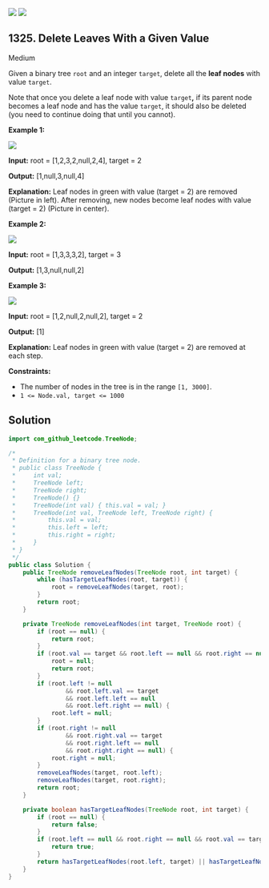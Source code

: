 [![](https://img.shields.io/github/stars/javadev/LeetCode-in-Java?label=Stars&style=flat-square)](https://github.com/javadev/LeetCode-in-Java)
[![](https://img.shields.io/github/forks/javadev/LeetCode-in-Java?label=Fork%20me%20on%20GitHub%20&style=flat-square)](https://github.com/javadev/LeetCode-in-Java/fork)

## 1325\. Delete Leaves With a Given Value

Medium

Given a binary tree `root` and an integer `target`, delete all the **leaf nodes** with value `target`.

Note that once you delete a leaf node with value `target`**,** if its parent node becomes a leaf node and has the value `target`, it should also be deleted (you need to continue doing that until you cannot).

**Example 1:**

**![](https://assets.leetcode.com/uploads/2020/01/09/sample_1_1684.png)**

**Input:** root = [1,2,3,2,null,2,4], target = 2

**Output:** [1,null,3,null,4]

**Explanation:** Leaf nodes in green with value (target = 2) are removed (Picture in left). After removing, new nodes become leaf nodes with value (target = 2) (Picture in center).

**Example 2:**

**![](https://assets.leetcode.com/uploads/2020/01/09/sample_2_1684.png)**

**Input:** root = [1,3,3,3,2], target = 3

**Output:** [1,3,null,null,2]

**Example 3:**

**![](https://assets.leetcode.com/uploads/2020/01/15/sample_3_1684.png)**

**Input:** root = [1,2,null,2,null,2], target = 2

**Output:** [1]

**Explanation:** Leaf nodes in green with value (target = 2) are removed at each step.

**Constraints:**

*   The number of nodes in the tree is in the range `[1, 3000]`.
*   `1 <= Node.val, target <= 1000`

## Solution

```java
import com_github_leetcode.TreeNode;

/*
 * Definition for a binary tree node.
 * public class TreeNode {
 *     int val;
 *     TreeNode left;
 *     TreeNode right;
 *     TreeNode() {}
 *     TreeNode(int val) { this.val = val; }
 *     TreeNode(int val, TreeNode left, TreeNode right) {
 *         this.val = val;
 *         this.left = left;
 *         this.right = right;
 *     }
 * }
 */
public class Solution {
    public TreeNode removeLeafNodes(TreeNode root, int target) {
        while (hasTargetLeafNodes(root, target)) {
            root = removeLeafNodes(target, root);
        }
        return root;
    }

    private TreeNode removeLeafNodes(int target, TreeNode root) {
        if (root == null) {
            return root;
        }
        if (root.val == target && root.left == null && root.right == null) {
            root = null;
            return root;
        }
        if (root.left != null
                && root.left.val == target
                && root.left.left == null
                && root.left.right == null) {
            root.left = null;
        }
        if (root.right != null
                && root.right.val == target
                && root.right.left == null
                && root.right.right == null) {
            root.right = null;
        }
        removeLeafNodes(target, root.left);
        removeLeafNodes(target, root.right);
        return root;
    }

    private boolean hasTargetLeafNodes(TreeNode root, int target) {
        if (root == null) {
            return false;
        }
        if (root.left == null && root.right == null && root.val == target) {
            return true;
        }
        return hasTargetLeafNodes(root.left, target) || hasTargetLeafNodes(root.right, target);
    }
}
```
